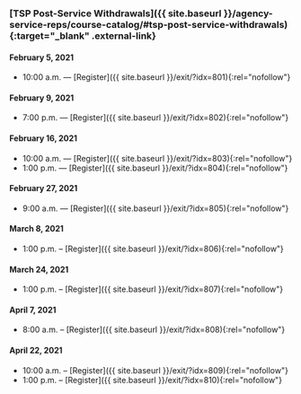 ### [TSP Post-Service Withdrawals]({{ site.baseurl }}/agency-service-reps/course-catalog/#tsp-post-service-withdrawals){:target="\_blank" .external-link}

#### February 5, 2021

- 10:00 a.m. — [Register]({{ site.baseurl }}/exit/?idx=801){:rel="nofollow"}

#### February 9, 2021

- 7:00 p.m. — [Register]({{ site.baseurl }}/exit/?idx=802){:rel="nofollow"}

#### February 16, 2021

- 10:00 a.m. — [Register]({{ site.baseurl }}/exit/?idx=803){:rel="nofollow"}
- 1:00 p.m. — [Register]({{ site.baseurl }}/exit/?idx=804){:rel="nofollow"}

#### February 27, 2021

- 9:00 a.m. — [Register]({{ site.baseurl }}/exit/?idx=805){:rel="nofollow"}

#### March 8, 2021

- 1:00 p.m. – [Register]({{ site.baseurl }}/exit/?idx=806){:rel="nofollow"}

#### March 24, 2021

- 1:00 p.m. – [Register]({{ site.baseurl }}/exit/?idx=807){:rel="nofollow"}

#### April 7, 2021

- 8:00 a.m. – [Register]({{ site.baseurl }}/exit/?idx=808){:rel="nofollow"}

#### April 22, 2021

- 10:00 a.m. – [Register]({{ site.baseurl }}/exit/?idx=809){:rel="nofollow"}
- 1:00 p.m. – [Register]({{ site.baseurl }}/exit/?idx=810){:rel="nofollow"}
